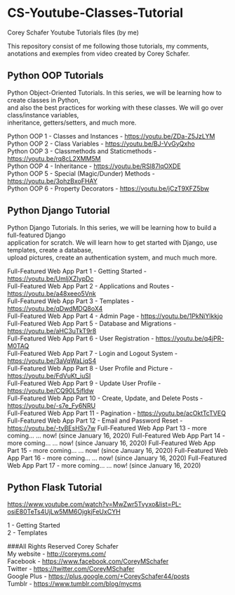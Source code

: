 # CS-Youtube-Classes-Tutorial  
Corey Schafer Youtube Tutorials files (by me)  

This repository consist of me following those tutorials, my comments, anotations and exemples from video created by Corey Schafer.  


## Python OOP Tutorials  
Python Object-Oriented Tutorials. In this series, we will be learning how to create classes in Python,  
and also the best practices for   working with these classes. We will go over class/instance variables,  
inheritance, getters/setters, and much more.  

Python OOP 1 - Classes and Instances - https://youtu.be/ZDa-Z5JzLYM  
Python OOP 2 - Class Variables - https://youtu.be/BJ-VvGyQxho  
Python OOP 3 - Classmethods and Staticmethods - https://youtu.be/rq8cL2XMM5M  
Python OOP 4 - Inheritance - https://youtu.be/RSl87lqOXDE  
Python OOP 5 - Special (Magic/Dunder) Methods - https://youtu.be/3ohzBxoFHAY  
Python OOP 6 - Property Decorators - https://youtu.be/jCzT9XFZ5bw  


## Python Django Tutorial 
Python Django Tutorials. In this series, we will be learning how to build a full-featured Django  
application for scratch. We will learn how to get started with Django, use templates, create a database,  
upload pictures, create an authentication system, and much much more.  
  
Full-Featured Web App Part 1 - Getting Started - https://youtu.be/UmljXZIypDc  
Full-Featured Web App Part 2 - Applications and Routes - https://youtu.be/a48xeeo5Vnk   
Full-Featured Web App Part 3 - Templates - https://youtu.be/qDwdMDQ8oX4  
Full-Featured Web App Part 4 - Admin Page - https://youtu.be/1PkNiYlkkjo  
Full-Featured Web App Part 5 - Database and Migrations - https://youtu.be/aHC3uTkT9r8  
Full-Featured Web App Part 6 - User Registration - https://youtu.be/q4jPR-M0TAQ  
Full-Featured Web App Part 7 - Login and Logout System - https://youtu.be/3aVqWaLjqS4  
Full-Featured Web App Part 8 - User Profile and Picture - https://youtu.be/FdVuKt_iuSI  
Full-Featured Web App Part 9 - Update User Profile - https://youtu.be/CQ90L5jfldw  
Full-Featured Web App Part 10 - Create, Update, and Delete Posts - https://youtu.be/-s7e_Fy6NRU  
Full-Featured Web App Part 11 - Pagination - https://youtu.be/acOktTcTVEQ  
Full-Featured Web App Part 12 - Email and Password Reset - https://youtu.be/-tyBEsHSv7w
Full-Featured Web App Part 13 - more coming...  ... now! (since January 16, 2020) 
Full-Featured Web App Part 14 - more coming...  ... now! (since January 16, 2020) 
Full-Featured Web App Part 15 - more coming...  ... now! (since January 16, 2020) 
Full-Featured Web App Part 16 - more coming...  ... now! (since January 16, 2020) 
Full-Featured Web App Part 17 - more coming...  ... now! (since January 16, 2020) 


## Python Flask Tutorial  

https://www.youtube.com/watch?v=MwZwr5Tvyxo&list=PL-osiE80TeTs4UjLw5MM6OjgkjFeUxCYH  

1 - Getting Started  
2 - Templates  



###All Rights Reserved
Corey Schafer  
My website - http://coreyms.com/  
Facebook - https://www.facebook.com/CoreyMSchafer  
Twitter - https://twitter.com/CoreyMSchafer  
Google Plus - https://plus.google.com/+CoreySchafer44/posts  
Tumblr - https://www.tumblr.com/blog/mycms  